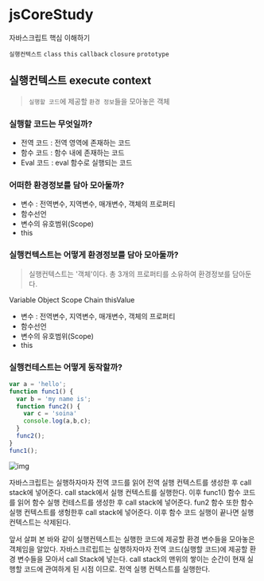 # jsCoreStudy
자바스크립트 핵심 이해하기 

`실행컨텍스트` `class` `this` `callback` `closure` `prototype`   

## 실행컨텍스트 execute context 

> `실행할 코드`에 제공할 `환경 정보`들을 모아놓은 객체  

### 실행할 코드는 무엇일까? 
 - 전역 코드 : 전역 영역에 존재하는 코드
 - 함수 코드 : 함수 내에 존재하는 코드
 - Eval 코드 : eval 함수로 실행되는 코드 
 
### 어떠한 환경정보를 담아 모아둘까? 
 - 변수 : 전역변수, 지역변수, 매개변수, 객체의 프로퍼티
 - 함수선언
 - 변수의 유호범위(Scope)
 - this 
 
### 실행컨텍스트는 어떻게 환경정보를 담아 모아둘까? 

> 실행컨텍스트는 '객체'이다. 총 3개의 프로퍼티를 소유하여 환경정보를 담아둔다. 
 
 Variable Object 
 Scope Chain
 thisValue
 - 변수 : 전역변수, 지역변수, 매개변수, 객체의 프로퍼티
 - 함수선언
 - 변수의 유호범위(Scope)
 - this 

### 실행컨테스트는 어떻게 동작할까? 
```javascript
var a = 'hello';
function func1() {
  var b = 'my name is';
  function func2() {
    var c = 'soina'
    console.log(a,b,c);
  }
  func2();
}
func1();
```
![img](https://raw.githubusercontent.com/won-developer/img/master/%EC%8B%A4%ED%96%89%EC%BB%A8%ED%85%8D%EC%8A%A4%ED%8A%B8-2.png)

자바스크립트는 실행하자마자 전역 코드를 읽어 전역 실행 컨텍스트를 생성한 후 call stack에 넣어준다. 
call stack에서 실행 컨텍스트를 실행한다. 이후 func1() 함수 코드를 읽어 함수 실행 컨테스트를 생성한 후 call stack에 넣어준다.
fun2 함수 또한 함수 실행 컨텍스트를 생헝한후 call stack에 넣어준다. 이후 함수 코드 실행이 끝나면 실행 컨텍스트는 삭제된다. 

앞서 살펴 본 바와 같이 실행컨텍스트는 실행한 코드에 제공할 환경 변수들을 모아놓은 객체임을 알았다.
자바스크르립트는 실행하자마자 전역 코드(실행할 코드)에 제공할 환경 변수들을 모아서 call Stack에 넣는다. 
call stack의 맨위의 쌓이는 순간이 현재 실행할 코드에 관여하게 된 시점 이므로. 전역 실행 컨텍스트를 실행한다. 
